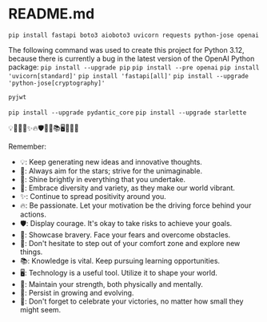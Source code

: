 # README.md

 `pip install fastapi boto3 aioboto3 uvicorn requests python-jose openai`

The following command was used to create this project for Python 3.12, because
 there is currently a bug in the latest version of the OpenAI Python package:
 `pip install --upgrade pip`
 `pip install --pre openai`
 `pip install 'uvicorn[standard]'`
 `pip install 'fastapi[all]'`
 `pip install --upgrade 'python-jose[cryptography]'`

 `pyjwt`

 `pip install --upgrade pydantic_core`
 `pip install --upgrade starlette`

💡🚀🌟🌈✨🔥🛡️🦁💫📚🖥️💪🌱🎉

Remember:

- 💡: Keep generating new ideas and innovative thoughts.
- 🚀: Always aim for the stars; strive for the unimaginable.
- 🌟: Shine brightly in everything that you undertake.
- 🌈: Embrace diversity and variety, as they make our world vibrant.
- ✨: Continue to spread positivity around you.
- 🔥: Be passionate. Let your motivation be the driving force behind your actions.
- 🛡️: Display courage. It's okay to take risks to achieve your goals.
- 🦁: Showcase bravery. Face your fears and overcome obstacles.
- 💫: Don't hesitate to step out of your comfort zone and explore new things.
- 📚: Knowledge is vital. Keep pursuing learning opportunities.
- 🖥️: Technology is a useful tool. Utilize it to shape your world.
- 💪: Maintain your strength, both physically and mentally.
- 🌱: Persist in growing and evolving.
- 🎉: Don't forget to celebrate your victories, no matter how small they might seem.
